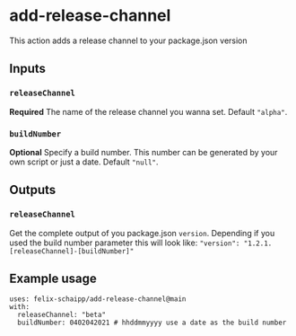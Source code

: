 # add-release-channel
This action adds a release channel to your package.json version

## Inputs

### `releaseChannel`

**Required** The name of the release channel you wanna set. Default `"alpha"`.

### `buildNumber`

**Optional** Specify a build number. This number can be generated by your own script or just a date. Default `"null"`.

## Outputs

### `releaseChannel`

Get the complete output of you package.json `version`. Depending if you used the build number parameter this will look like:
`"version": "1.2.1.[releaseChannel]-[buildNumber]"`

## Example usage

```
uses: felix-schaipp/add-release-channel@main
with:
  releaseChannel: "beta"
  buildNumber: 0402042021 # hhddmmyyyy use a date as the build number
```
